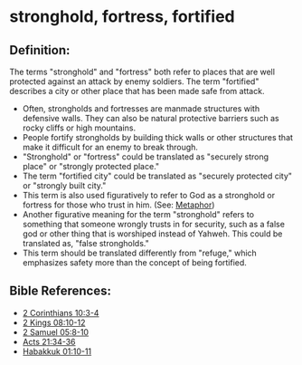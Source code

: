 # stronghold, fortress, fortified #

## Definition: ##

The terms "stronghold" and "fortress" both refer to places that are well protected against an attack by enemy soldiers. The term "fortified" describes a city or other place that has been made safe from attack.

* Often, strongholds and fortresses are manmade structures with defensive walls. They can also be natural protective barriers such as rocky cliffs or high mountains.
* People fortify strongholds by building thick walls or other structures that make it difficult for an enemy to break through.
* "Stronghold" or "fortress" could be translated as "securely strong place" or "strongly protected place."
* The term "fortified city" could be translated as "securely protected city" or "strongly built city."
* This term is also used figuratively to refer to God as a stronghold or fortress for those who trust in him. (See: [Metaphor](en/ta-vol1/translate/man/figs-metaphor))
* Another figurative meaning for the term "stronghold" refers to something that someone wrongly trusts in for security, such as a false god or other thing that is worshiped instead of Yahweh. This could be translated as, "false strongholds."
* This term should be translated differently from "refuge," which emphasizes safety more than the concept of being fortified.



## Bible References: ##

* [2 Corinthians 10:3-4](en/tn/2co/help/10/03)
* [2 Kings 08:10-12](en/tn/2ki/help/08/10)
* [2 Samuel 05:8-10](en/tn/2sa/help/05/08)
* [Acts 21:34-36](en/tn/act/help/21/34)
* [Habakkuk 01:10-11](en/tn/hab/help/01/10)